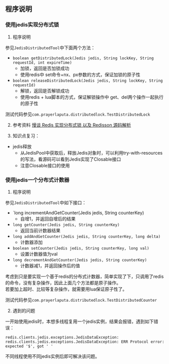 ## 程序说明  

### 使用jedis实现分布式锁

1. 程序说明

参见`JedisDistributedTool`中下面两个方法：
- `boolean getDistributedLock(Jedis jedis, String lockKey, String requestId, int expireTime)`
    - 加锁，返回是否加锁成功
    - 使用redis中 set命令+nx、px参数的方式，保证加锁的原子性
- `boolean releaseDistributedLock(Jedis jedis, String lockKey, String requestId)`
    - 解锁，返回是否解锁成功
    - 使用redis + lua脚本的方式，保证解锁操作中 get、del两个操作一起执行的原子性

测试代码参见`com.prayerlaputa.distributedlock.TestDistributedLock`

2. 参考资料
[慢谈 Redis 实现分布式锁 以及 Redisson 源码解析](https://www.jianshu.com/p/91b9f7569300)

3. 知识点复习：
- jedis释放
    - 从JedisPool中获取后，释放Jedis对象时，可以利用try-with-resources的写法，看源码可以看到Jedis实现了Closable接口
    - 注意Closable接口的使用
   
### 使用jedis一个分布式计数器  

1. 程序说明

参见`JedisDistributedTool`中如下接口：
- `long incrementAndGetCounter(Jedis jedis, String counterKey)
    - 自增1，并返回自增后的结果
- `long getCounter(Jedis jedis, String counterKey)`
    - 返回当前计数器结果
- `long addAndGetCounter(Jedis jedis, String counterKey, long delta)`
    - 计数器添加
- `boolean setCounter(Jedis jedis, String counterKey, long val)`
    - 设置计数器值为val
- `long decrementAndGetCounter(Jedis jedis, String counterKey)`
    - 计数器减1，并返回操作后的值

考虑到只是要实现一个基于redis的分布式计数器，简单实现了下，只调用了redis的命令，没有复杂操作，因此上面几个方法都是原子操作。  
若要加上超时、比较等复杂操作，就需要用lua保证原子性了。

测试代码参见`com.prayerlaputa.distributedlock.TestDistributedCounter`

2. 遇到的问题

一开始使用jedis时，本想多线程复用一个jedis实例，结果会报错，遇到如下错误：
```text
redis.clients.jedis.exceptions.JedisDataException: redis.clients.jedis.exceptions.JedisDataException: ERR Protocol error: expected '$', got ' '
```
不同线程使用不同jedis实例后即可解决该问题。
